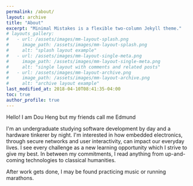 ```yaml
---
permalink: /about/
layout: archive
title: "About"
excerpt: "Minimal Mistakes is a flexible two-column Jekyll theme."
# layouts_gallery:
#   - url: /assets/images/mm-layout-splash.png
#     image_path: /assets/images/mm-layout-splash.png
#     alt: "splash layout example"
#   - url: /assets/images/mm-layout-single-meta.png
#     image_path: /assets/images/mm-layout-single-meta.png
#     alt: "single layout with comments and related posts"
#   - url: /assets/images/mm-layout-archive.png
#     image_path: /assets/images/mm-layout-archive.png
#     alt: "archive layout example"
last_modified_at: 2018-04-10T08:41:35-04:00
toc: true
author_profile: true
---
```


Hello! I am Dou Heng but my friends call me Edmund

I'm an undergraduate studying software development by day and a hardware tinkerer by night. I'm interested in how embedded electronics, through secure networks and user interactivity, can impact our everyday lives. I see every challenge as a new learning opportunity which I strive to give my best. In between my commitments, I read anything from up-and-coming technologies to classical humanities. 

After work gets done, I may be found practicing music or running marathons.